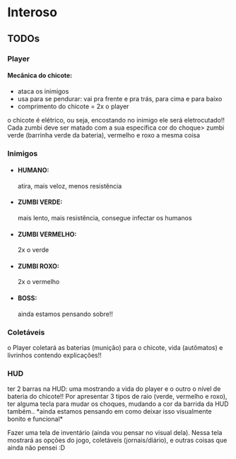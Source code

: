 # Interoso

<h2>TODOs</h2>

<h3>Player</h3>
<h4>Mecânica do chicote:</h4>

* ataca os inimigos
* usa para se pendurar: vai pra frente e pra trás, para cima e para baixo
* comprimento do chicote = 2x o player

o chicote é elétrico, ou seja, encostando no inimigo ele será eletrocutado!!
Cada zumbi deve ser matado com a sua específica cor do choque> zumbi verde (barrinha verde da bateria), vermelho e roxo a mesma coisa 

<h3>Inimigos</h3>

* <h4>HUMANO:</h4> atira, mais veloz, menos resistência

* <h4>ZUMBI VERDE:</h4> mais lento, mais resistência, consegue infectar os humanos

* <h4>ZUMBI VERMELHO:</h4> 2x o verde

* <h4>ZUMBI ROXO:</h4> 2x o vermelho

* <h4>BOSS:</h4> ainda estamos pensando sobre!!

<h3>Coletáveis</h3>
o Player coletará as baterias (munição) para o chicote, vida (autômatos) e livrinhos contendo explicações!!

<h3>HUD</h3>
ter 2 barras na HUD: uma mostrando a vida do player e o outro o nível de bateria do chicote!! Por apresentar 3 tipos de raio (verde, vermelho e roxo), ter alguma tecla para mudar os choques, mudando a cor da barrida da HUD também.. *ainda estamos pensando em como deixar isso visualmente bonito e funcional*

Fazer uma tela de inventário (ainda vou pensar no visual dela). Nessa tela mostrará as opções do jogo, coletáveis (jornais/diário), e outras coisas que ainda não pensei :D